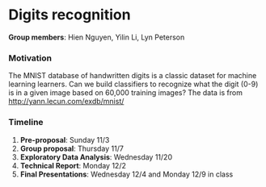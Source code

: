 # Digits recognition 

**Group members**: Hien Nguyen, Yilin Li, Lyn Peterson

### Motivation
The MNIST database of handwritten digits is a classic dataset for machine learning learners. Can we build classifiers to recognize what the digit (0-9) is in a given image based on 60,000 training images? The data is from http://yann.lecun.com/exdb/mnist/ 


### Timeline 
1. **Pre-proposal**: Sunday 11/3 
2. **Group proposal**: Thursday 11/7 
3. **Exploratory Data Analysis**: Wednesday 11/20
5. **Technical Report**: Monday 12/2 
6. **Final Presentations**: Wednesday 12/4 and Monday 12/9 in class